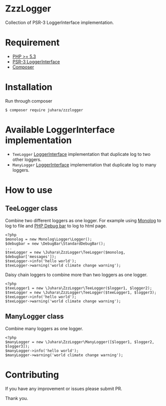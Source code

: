 # ZzzLogger
Collection of PSR-3 LoggerInterface implementation.

# Requirement
- [PHP >= 5.3](https://php.net)
- [PSR-3 LoggerInterface](https://www.php-fig.org/psr/psr-3/)
- [Composer](https://getcomposer.org)

# Installation
Run through composer

    $ composer require juhara/zzzlogger

# Available LoggerInterface implementation

- `TeeLogger` [LoggerInterface][LoggerInterface] implementation that duplicate log
to two other loggers.
- `ManyLogger` [LoggerInterface][LoggerInterface] implementation that duplicate log
to many loggers.


# How to use

## TeeLogger class

Combine two different loggers as one logger. For example using [Monolog][Monolog] to log to file and [PHP Debug bar][Debugbar] to log to html page.

```
<?php
$monolog = new Monolog\Logger\Logger();
$debugbar = new \DebugBar\StandardDebugBar();
...
$teeLogger = new \Juhara\ZzzLogger\TeeLogger($monolog, $debugbar['messages']);
$teeLogger->info('hello world');
$teeLogger->warning('world climate change warning');
```

Daisy chain loggers to combine more than two loggers as one logger.

```
<?php
$teeLogger1 = new \Juhara\ZzzLogger\TeeLogger($logger1, $logger2);
$teeLogger = new \Juhara\ZzzLogger\TeeLogger($teeLogger1, $logger3);
$teeLogger->info('hello world');
$teeLogger->warning('world climate change warning');
```

## ManyLogger class

Combine many loggers as one logger.

```
<?php
$manyLogger = new \Juhara\ZzzLogger\ManyLogger([$logger1, $logger2, $logger3]);
$manyLogger->info('hello world');
$manyLogger->warning('world climate change warning');
```

# Contributing

If you have any improvement or issues please submit PR.

Thank you.

[LoggerInterface]:https://www.php-fig.org/psr/psr-3/#3-psrlogloggerinterface
[Monolog]:https://github.com/Seldaek/monolog
[Debugbar]:https://github.com/maximebf/php-debugbar
